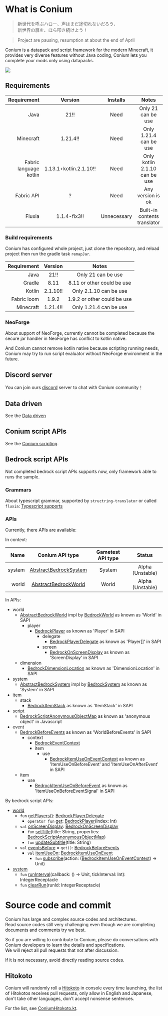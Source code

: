 # What is Conium

> 新世代を呼ぶハロー、声はまだ途切れないだろう、 \
> 新世界の扉を、ほら叩き続けよう！

> Project are pausing, resumption at about the end of April 

Conium is a datapack and script framework for the modern Minecraft, it provides very diverse features without Java coding, Conium lets you complete your mods only using datapacks.

![](https://count.getloli.com/@@cao-awa.conium?name=%40cao-awa.conium&theme=rule34&padding=7&offset=0&align=top&scale=1&pixelated=1&darkmode=auto)

## Requirements

|            Requirement |        Version         |  Installs   |             Notes             |
|-----------------------:|:----------------------:|:-----------:|:-----------------------------:|
|                   Java |          21!!          |    Need     |      Only 21 can be use       |
|              Minecraft |        1.21.4!!        |    Need     |    Only 1.21.4 can be use     |
| Fabric language kotlin | 1.13.1+kotlin.2.1.10!! |    Need     | Only kotlin 2.1.10 can be use |
|             Fabric API |           ?            |    Need     |       Any version is ok       |
|                 Fluxia |      1.1.4-fix3!!      | Unnecessary | Built-in contents translator  |

### Build requirements

Conium has configured whole project, just clone the repository, and reload project then run the gradle task ```remapJar```.

| Requirement | Version  |            Notes            |
|------------:|:--------:|:---------------------------:|
|        Java |   21!!   |     Only 21 can be use      |
|      Gradle |   8.11   | 8.11 or other could be use  |
|      Kotlin | 2.1.10!! |   Only 2.1.10 can be use    |
| Fabric loom |  1.9.2   | 1.9.2 or other could be use |
|   Minecraft | 1.21.4!! |   Only 1.21.4 can be use    |

### NeoForge
About support of NeoForge, currently cannot be completed because the secure jar handler in NeoForge has conflict to kotlin native.

And Conium cannot remove kotlin native because scripting running needs, Conium may try to run script evaluator without NeoForge environment in the future. 

## Discord server
You can join ours [discord](https://discord.com/invite/BUY2xQr37N) server to chat with Conium community！

## Data driven

See the [Data driven](./document/data-driven/README.md)

## Conium script APIs

See the [Conium scripting](./document/script/kotlin/README.md).

## Bedrock script APIs

Not completed bedrock script APIs supports now, only framework able to runs the sample.

### Grammars

About typescript grammar, supported by ```structring-translator``` or called ```fluxia```: [Typescript supports](https://github.com/cao-awa/structring-translator/tree/main/doc/typescript)

### APIs

Currently, there APIs are available:

In context:

|   Name |                                                  Conium API type                                                  | Gametest API type |      Status      |
|-------:|:-----------------------------------------------------------------------------------------------------------------:|:-----------------:|:----------------:|
| system | [AbstractBedrockSystem](./common/src/main/java/com/github/cao/awa/conium/bedrock/system/AbstractBedrockSystem.kt) |      System       | Alpha (Unstable) |
|  world |  [AbstractBedrockWorld](./common/src/main/java/com/github/cao/awa/conium/bedrock/world/AbstractBedrockWorld.kt)   |       World       | Alpha (Unstable) |

In APIs:

+ world
    + [AbstractBedrockWorld](./common/src/main/java/com/github/cao/awa/conium/bedrock/world/AbstractBedrockWorld.kt) impl by [BedrockWorld](./common/src/main/java/com/github/cao/awa/conium/bedrock/world/BedrockWorld.kt) as known as 'World' in SAPI
        + player
            + [BedrockPlayer](./common/src/main/java/com/github/cao/awa/conium/bedrock/world/player/BedrockPlayer.kt) as known as 'Player' in SAPI
                + delegate
                    + [BedrockPlayerDelegate](./common/src/main/java/com/github/cao/awa/conium/bedrock/world/player/delegate/BedrockPlayerDelegate.kt) as known as 'Player[]' in SAPI
                + screen
                    + [BedrockOnScreenDisplay](./common/src/main/java/com/github/cao/awa/conium/bedrock/world/player/screen/BedrockOnScreenDisplay.kt) as known as 'ScreenDisplay' in SAPI
    + dimension
        + [BedrockDimensionLocation](./common/src/main/java/com/github/cao/awa/conium/bedrock/world/dimension/BedrockDimensionLocation.kt) as known as 'DimensionLocation' in SAPI
+ system
    + [AbstractBedrockSystem](./common/src/main/java/com/github/cao/awa/conium/bedrock/system/AbstractBedrockSystem.kt) impl by [BedrockSystem](./common/src/main/java/com/github/cao/awa/conium/bedrock/system/BedrockSystem.kt) as known as 'System' in SAPI
+ item
    + stack
        + [BedrockItemStack](./common/src/main/java/com/github/cao/awa/conium/bedrock/item/stack/BedrockItemStack.kt) as known as 'ItemStack' in SAPI
+ script
    + [BedrockScriptAnonymousObjectMap](./common/src/main/java/com/github/cao/awa/conium/bedrock/item/stack/BedrockItemStack.kt) as known as 'anonymous object' in Javascript
+ event
    + [BedrockBeforeEvents](./common/src/main/java/com/github/cao/awa/conium/bedrock/event/BedrockBeforeEvents.kt) as known as 'WorldBeforeEvents' in SAPI
        + context
            + [BedrockEventContext](./common/src/main/java/com/github/cao/awa/conium/bedrock/event/context/BedrockEventContext.kt)
            + item
                + use
                    + [BedrockItemUseOnEventContext](./common/src/main/java/com/github/cao/awa/conium/bedrock/event/context/item/use/BedrockItemUseOnEventContext.kt) as known as 'ItemUseOnBeforeEvent' and 'ItemUseOnAfterEvent' in SAPI
    + item
        + use
            + [BedrockItemUseOnBeforeEvent](./common/src/main/java/com/github/cao/awa/conium/bedrock/event/item/use/BedrockItemUseOnBeforeEvent.kt) as known as 'ItemUseOnBeforeEventSignal' in SAPI

By bedrock script APIs:

+ [world](./common/src/main/java/com/github/cao/awa/conium/bedrock/world/AbstractBedrockWorld.kt)
    + ```fun``` [getPlayers()](./common/src/main/java/com/github/cao/awa/conium/bedrock/world/AbstractBedrockWorld.kt): [BedrockPlayerDelegate](./common/src/main/java/com/github/cao/awa/conium/bedrock/world/player/delegate/BedrockPlayerDelegate.kt)
        + ```operator fun``` [get](./common/src/main/java/com/github/cao/awa/conium/bedrock/world/player/delegate/BedrockPlayerDelegate.kt): [BedrockPlayer](./common/src/main/java/com/github/cao/awa/conium/bedrock/world/player/BedrockPlayer.kt)(index: Int)
    + ```val``` [onScreenDisplay](./common/src/main/java/com/github/cao/awa/conium/bedrock/world/player/delegate/BedrockPlayerDelegate.kt): [BedrockOnScreenDisplay](./common/src/main/java/com/github/cao/awa/conium/bedrock/world/player/screen/BedrockOnScreenDisplay.kt)
        + ```fun``` [setTitle](./common/src/main/java/com/github/cao/awa/conium/bedrock/world/player/screen/BedrockOnScreenDisplay.kt)(title: String, properties: [BedrockScriptAnonymousObjectMap](./common/src/main/java/com/github/cao/awa/conium/bedrock/script/BedrockScriptAnonymousObjectMap.kt))
        + ```fun``` [updateSubtitle](./common/src/main/java/com/github/cao/awa/conium/bedrock/world/player/screen/BedrockOnScreenDisplay.kt)(title: String)
    + ```val``` [eventsBefore](./common/src/main/java/com/github/cao/awa/conium/bedrock/world/AbstractBedrockWorld.kt) = ```get()```: [BedrockBeforeEvents](./common/src/main/java/com/github/cao/awa/conium/bedrock/event/BedrockBeforeEvents.kt)
        + ```val``` [itemUseOn](./common/src/main/java/com/github/cao/awa/conium/bedrock/event/BedrockBeforeEvents.kt): [BedrockItemUseOnEvent](./common/src/main/java/com/github/cao/awa/conium/bedrock/event/item/use/BedrockItemUseOnBeforeEvent.kt)
            + ```fun``` [subscribe](./common/src/main/java/com/github/cao/awa/conium/bedrock/event/item/use/BedrockItemUseOnBeforeEvent.kt)(action: ([BedrockItemUseOnEventContext](./common/src/main/java/com/github/cao/awa/conium/bedrock/event/context/item/use/BedrockItemUseOnEventContext.kt)) ->
              Unit)
+ [system](./common/src/main/java/com/github/cao/awa/conium/bedrock/system/AbstractBedrockSystem.kt)
    + ```fun``` [runInterval](./common/src/main/java/com/github/cao/awa/conium/bedrock/system/AbstractBedrockSystem.kt)(callback: () -> Unit, tickInterval: Int): IntegerReceptacle
    + ```fun``` [clearRun](./common/src/main/java/com/github/cao/awa/conium/bedrock/system/AbstractBedrockSystem.kt)(runId: IntegerReceptacle)

# Source code and commit

Conium has large and complex source codes and architectures.\
Read source codes still very challenging even though we are completing documents and comments try we best.

So if you are willing to contribute to Conium, please do conversations with Conium developers to learn the details and specifications.\
We will reject all pull requests that not after discussion.

If it is not necessary, avoid directly reading source codes.

## Hitokoto
Conium will randomly roll a [Hitokoto](https://en.wiktionary.org/wiki/%E4%B8%80%E8%A8%80#Japanese) in console every time launching, the list of Hitokotos receives pull requests, only allow in English and Japanese, don't take other languages, don't accept nonsense sentences.

For the list, see [ConiumHitokoto.kt](/common/src/main/java/com/github/cao/awa/conium/hitokoto/ConiumHitokoto.kt).


